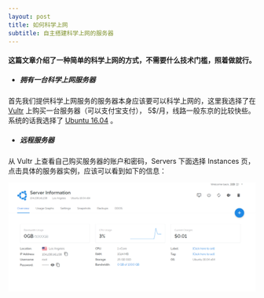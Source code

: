```yaml
---
layout: post
title: 如何科学上网
subtitle: 自主搭建科学上网的服务器
---
```

#### 这篇文章介绍了一种简单的科学上网的方式，不需要什么技术门槛，照着做就行。  

* ##### 拥有一台科学上网服务器
 首先我们提供科学上网服务的服务器本身应该要可以科学上网的，这里我选择了在 [Vultr](https://www.vultr.com/?ref=7529541 "无耻的推广") 上购买一台服务器（可以支付宝支付）， 5$/月，线路一般东京的比较快些。  
系统的话我选择了 [Ubuntu 16.04](http://www.ubuntu.org.cn/download "获取 Ubunutu") 。

* ##### 远程服务器

从 Vultr 上查看自己购买服务器的账户和密码，Servers 下面选择 Instances 页，点击具体的服务器实例，应该可以看到如下的信息：

![Vultr 服务器信息示例](/img/posts/science-internet/server-example.png "Vultr 服务器信息示例")




